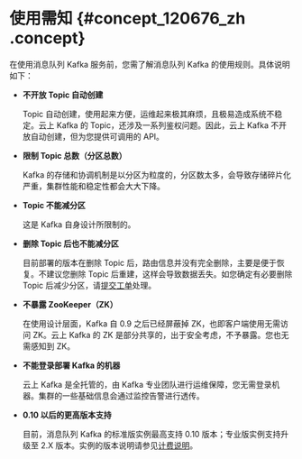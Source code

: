 # 使用需知 {#concept_120676_zh .concept}

在使用消息队列 Kafka 服务前，您需了解消息队列 Kafka 的使用规则。具体说明如下：

-   **不开放 Topic 自动创建**

    Topic 自动创建，使用起来方便，运维起来极其麻烦，且极易造成系统不稳定。云上 Kafka 的 Topic，还涉及一系列鉴权问题。因此，云上 Kafka 不开放自动创建，但为您提供可调用的 API。

-   **限制 Topic 总数（分区总数）**

    Kafka 的存储和协调机制是以分区为粒度的，分区数太多，会导致存储碎片化严重，集群性能和稳定性都会大大下降。

-   **Topic 不能减分区**

    这是 Kafka 自身设计所限制的。

-   **删除 Topic 后也不能减分区**

    目前部署的版本在删除 Topic 后，路由信息并没有完全删除，主要是便于恢复。不建议您删除 Topic 后重建，这样会导致数据丢失。如您确定有必要删除 Topic 后减少分区，请[提交工单](https://selfservice.console.aliyun.com/ticket/createIndex)处理。

-   **不暴露 ZooKeeper（ZK）**

    在使用设计层面，Kafka 自 0.9 之后已经屏蔽掉 ZK，也即客户端使用无需访问 ZK。云上 Kafka 的 ZK 是部分共享的，出于安全考虑，不予暴露。您也无需感知到 ZK。

-   **不能登录部署 Kafka 的机器**

    云上 Kafka 是全托管的，由 Kafka 专业团队进行运维保障，您无需登录机器。集群的一些基础信息会通过监控告警进行透传。

-   **0.10 以后的更高版本支持**

    目前，消息队列 Kafka 的标准版实例最高支持 0.10 版本；专业版实例支持升级至 2.X 版本。实例的版本说明请参见[计费说明](../../../../cn.zh-CN/产品定价/计费说明.md#)。



